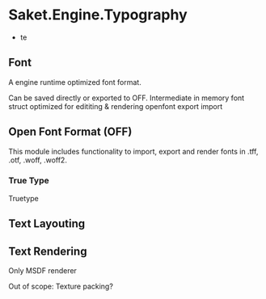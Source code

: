 # Saket.Engine.Typography

<ul>
	<li>te</li>
</ul>

## Font
A engine runtime optimized font format.

Can be saved directly or exported to OFF.
Intermediate in memory font struct optimized for edititing & rendering
openfont export import

## Open Font Format (OFF)

This module includes functionality to import, export and render fonts in .tff, .otf, .woff, .woff2.

### True Type

Truetype

## Text Layouting



## Text Rendering
Only MSDF renderer





Out of scope:
Texture packing?


